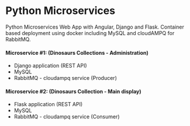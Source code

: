 # Python Microservices
Python Microservices Web App  with Angular, Django and Flask.
Container based deployment using docker including MySQL and cloudAMPQ for RabbitMQ.

#### Microservice #1: (Dinosaurs Collections - Administration)
+ Django application (REST API)
+ MySQL
+ RabbitMQ - cloudampq service (Producer)

#### Microservice #2: (Dinosaurs Collection - Main display)
+ Flask application (REST API)
+ MySQL
+ RabbitMQ - cloudampq service (Consumer)
